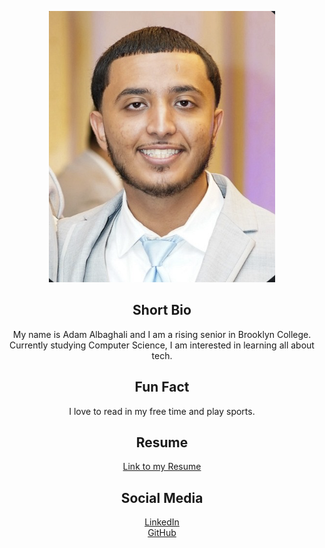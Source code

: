 <div style="text-align: center;">

![My Photo](profile.jpg)

## Short Bio
My name is Adam Albaghali and I am a rising senior in Brooklyn College. Currently studying Computer Science, I am interested in learning all about tech.

## Fun Fact
I love to read in my free time and play sports.

## Resume
[Link to my Resume](resume.pdf)

## Social Media
[LinkedIn](https://www.linkedin.com/in/AdamAlbaghali)  
[GitHub](https://github.com/AdamAlbaghali)

</div>
